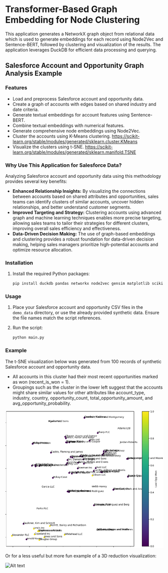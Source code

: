 # Transformer-Based Graph Embedding for Node Clustering

This application generates a NetworkX graph object from relational data which is used to generate embeddings for each record using Node2Vec and Sentence-BERT, followed by clustering and visualization of the results. The application leverages DuckDB for efficient data processing and querying.

## Salesforce Account and Opportunity Graph Analysis Example

### Features

- Load and preprocess Salesforce account and opportunity data.
- Create a graph of accounts with edges based on shared industry and date criteria.
- Generate textual embeddings for account features using Sentence-BERT.
- Combine textual embeddings with numerical features.
- Generate comprehensive node embeddings using Node2Vec.
- Cluster the accounts using K-Means clustering. https://scikit-learn.org/stable/modules/generated/sklearn.cluster.KMeans
- Visualize the clusters using t-SNE. https://scikit-learn.org/stable/modules/generated/sklearn.manifold.TSNE

### Why Use This Application for Salesforce Data?

Analyzing Salesforce account and opportunity data using this methodology provides several key benefits:

- **Enhanced Relationship Insights:** By visualizing the connections between accounts based on shared attributes and opportunities, sales teams can identify clusters of similar accounts, uncover hidden relationships, and better understand customer segments.
- **Improved Targeting and Strategy:** Clustering accounts using advanced graph and machine learning techniques enables more precise targeting, allowing sales teams to tailor their strategies for different clusters, improving overall sales efficiency and effectiveness.
- **Data-Driven Decision Making:** The use of graph-based embeddings and clustering provides a robust foundation for data-driven decision making, helping sales managers prioritize high-potential accounts and optimize resource allocation.

### Installation

1. Install the required Python packages:
    ```sh
    pip install duckdb pandas networkx node2vec gensim matplotlib scikit-learn sentence-transformers
    ```

### Usage

1. Place your Salesforce account and opportunity CSV files in the `demo_data` directory, or use the already provided synthetic data. Ensure the file names match the script references. 

2. Run the script:
    ```sh
    python main.py
    ```

### Example

The t-SNE visualization below was generated from 100 records of synthetic Salesforce account and opportunity data.

- All accounts in this cluster had their most recent opportunities marked as won (recent_is_won = 1).
- Groupings such as the cluster in the lower left suggest that the accounts might share similar values for other attributes like account_type, industry, country, opportunity_count, total_opportunity_amount, and avg_opportunity_probability.

![Alt text](t-SNE-visualization-example.png)

Or for a less useful but more fun example of a 3D reduction visualization:

![Alt text](t-SNE-visualization-example_3d.png)
